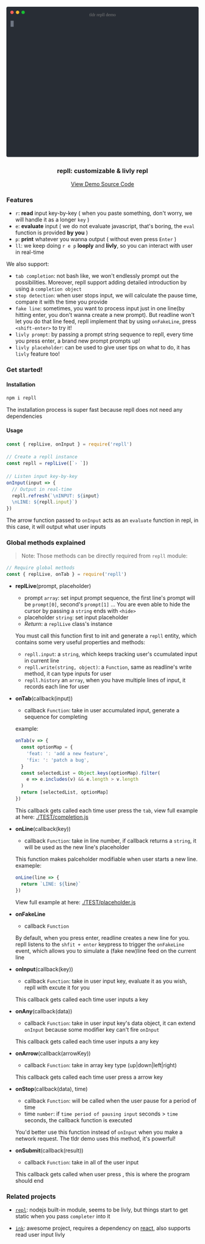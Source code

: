 <p align="center">
  <a href="https://github.com/beetcb/repll">
    <img src="assets/demo.svg" alt="demo" width="600">
  </a>
  <h3 align="center">repll: customizable & livly repl</h3>
  <p align="center">
    <a href="https://github.com/beetcb/repll/blob/master/TEST/tldr.js">View Demo Source Code</a>
  </p>
</p>

### Features

- `r`: **read** input key-by-key ( when you paste something, don't worry, we will handle it as a longer `key` )
- `e`: **evaluate** input ( we do not evaluate javascript, that's boring, the `eval` function is provided **by you** )
- `p`: **print** whatever you wanna output ( without even press `Enter` )
- `ll`: we keep doing `r e p` **looply** and **livly**, so you can interact with user in real-time

We also support:

- `tab completion`: not bash like, we won't endlessly prompt out the possibilities. Moreover, repll support adding detailed introduction by using a `completion object`
- `stop detection`: when user stops input, we will calculate the pause time, compare it with the time you provide
- `fake line`: sometimes, you want to process input just in one line(by hitting enter, you don't wanna create a new prompt). But readline won't let you do that line feed, repll implement that by using `onFakeLine`, press `<shift-enter>` to try it!
- `livly prompt`: by passing a prompt string sequence to repll, every time you press enter, a brand new prompt prompts up!
- `livly placeholder`: can be used to give user tips on what to do, it has `livly` feature too!

### Get started!

#### Installation

```bash
npm i repll
```

The installation process is super fast because repll does not need any dependencies

#### Usage

```js
const { replLive, onInput } = require('repll')

// Create a repll instance
const repll = replLive([`› `])

// Listen input key-by-key
onInput(input => {
  // Output in real-time
  repll.refresh(`\nINPUT: ${input}
  \nLINE: ${repll.input}`)
})
```

The arrow function passed to `onInput` acts as an `evaluate` function in repl, in this case, it will output what user inputs

### Global methods explained

> Note: Those methods can be directly required from `repll` module:

```js
// Require global methods
const { replLive, onTab } = require('repll')
```

- **replLive**(prompt, placeholder)

  - prompt `array`: set input prompt sequence, the first line's prompt will be `prompt[0]`, second's `prompt[1]` ... You are even able to hide the cursor by passing a `string` ends with `<hide>`
  - placeholder `string`: set input placeholder
  - _Return_: a `replLive` class's instance

  You must call this function first to init and generate a `repll` entity, which contains some very useful properties and methods:

  - `repll.input`: a `string`, which keeps tracking user's ccumulated input in current line
  - `repll.write(string, object)`: a `Function`, same as readline's write method, it can type inputs for user
  - `repll.history` an `array`, when you have multiple lines of input, it records each line for user

- **onTab**(callback(input))

  - callback `Function`: take in user accumulated input, generate a sequence for completing

  example:

  ```js
  onTab(v => {
    const optionMap = {
      'feat: ': 'add a new feature',
      'fix: ': 'patch a bug',
    }
    const selectedList = Object.keys(optionMap).filter(
      e => e.includes(v) && e.length > v.length
    )
    return [selectedList, optionMap]
  })
  ```

  This callback gets called each time user press the `tab`, view full example at here: [./TEST/completion.js](./TEST/completion.js)

- **onLine**(callback(key))

  - callback `Function`: take in line number, if callback returns a `string`, it will be used as the new line's placeholder

  This function makes palceholder modifiable when user starts a new line.
  exameple:

  ```js
  onLine(line => {
    return `LINE: ${line}`
  })
  ```

  View full example at here: [./TEST/placeholder.js](./TEST/placeholder.js)

- **onFakeLine**

  - callback `Function`

  By default, when you press enter, readline creates a new line for you.
  repll listens to the `shfit + enter` keypress to trigger the `onFakeLine` event, which allows you to simulate a (fake new)line feed on the current line

- **onInput**(callback(key))

  - callback `Function`: take in user input key, evaluate it as you wish, repll with excute it for you

  This callback gets called each time user inputs a key

- **onAny**(callback(data))

  - callback `Function`: take in user input key's data object, it can extend `onInput` because some modifier key can't fire `onInput`

  This callback gets called each time user inputs a any key

- **onArrow**(callback(arrowKey))

  - callback `Function`: take in array key type (up|down|left|right)

  This callback gets called each time user press a arrow key

- **onStop**(callback(data), time)

  - callback `Function`: will be called when the user pause for a period of time
  - time `number`: if `time period of pausing input` seconds > `time` seconds, the callback function is executed

  You'd better use this function instead of `onInput` when you make a network request.
  The tldr demo uses this method, it's powerful!

- **onSubmit**(callback(result))

  - callback `Function`: take in all of the user input

  This callback gets called when user press <ctrl-d>, this is where the program should end

### Related projects

- [`repl`](https://nodejs.org/dist/latest-v15.x/docs/api/repl.html): nodejs built-in module, seems to be livly, but things start to get static when you pass `completer` into it

- [`ink`](https://github.com/vadimdemedes/ink): awesome project, requires a dependency on [react](https://github.com/facebook/react), also supports read user input livly
